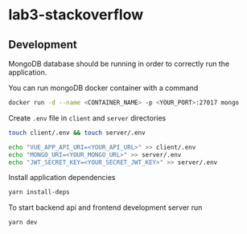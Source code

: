 # lab3-stackoverflow

## Development

MongoDB database should be running in order to correctly run the application.

You can run mongoDB docker container with a command

```bash
docker run -d --name <CONTAINER_NAME> -p <YOUR_PORT>:27017 mongo
```

Create `.env` file in `client` and `server` directories

```bash
touch client/.env && touch server/.env

echo "VUE_APP_API_URI=<YOUR_API_URL>" >> client/.env
echo "MONGO_URI=<YOUR_MONGO_URL>" >> server/.env
echo "JWT_SECRET_KEY=<YOUR_SECRET_JWT_KEY>" >> server/.env
```

Install application dependencies

```bash
yarn install-deps
```

To start backend api and frontend development server run

```bash
yarn dev
```
